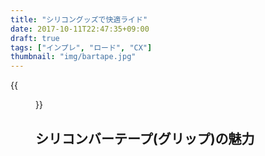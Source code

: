 ```yaml
---
title: "シリコングッズで快適ライド"
date: 2017-10-11T22:47:35+09:00
draft: true
tags: ["インプレ", "ロード", "CX"]
thumbnail: "img/bartape.jpg"
---
```

{{<figure src="img/bartape.jpg">}}
## シリコンバーテープ(グリップ)の魅力


